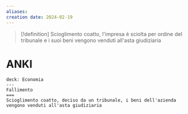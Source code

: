 ```yaml
---
aliases: 
creation date: 2024-02-19
---
```


> [!definition]
> Scioglimento coatto, l'impresa è sciolta per ordine del tribunale e i suoi beni vengono venduti all'asta giudiziaria

# ANKI

```anki
deck: Economia
---
Fallimento
===
Scioglimento coatto, deciso da un tribunale, i beni dell'azienda vengono venduti all'asta giudiziaria
```
